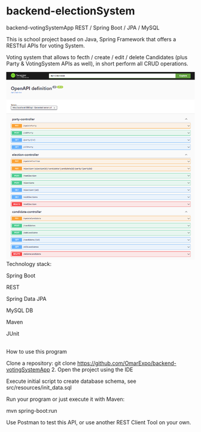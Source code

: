 # backend-electionSystem


backend-votingSystemApp
REST / Spring Boot / JPA / MySQL

This is school project based on Java, Spring Framework that offers a RESTful APIs for voting System.

Voting system that allows to fecth / create / edit / delete Candidates (plus Party & VotingSystem APIs as well), in short perform all CRUD operations.
 
<img src="./swagger.PNG">

<br/>
Technology stack:

Spring Boot 

REST 

Spring Data JPA 

MySQL DB 

Maven 

JUnit

<br/>
How to use this program
<br/>

Clone a repository: git clone https://github.com/OmarExpo/backend-votingSystemApp 2. Open the project using the IDE

Execute initial script to create database schema, see src/resources/init_data.sql

Run your program or just execute it with Maven:

mvn spring-boot:run

Use Postman to test this API, or use another REST Client Tool on your own.
